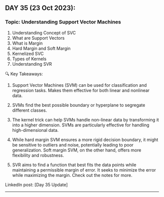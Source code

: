 
## **DAY 35 (23 Oct 2023):**
### Topic: Understanding Support Vector Machines

1. Understanding Concept of SVC
2. What are Support Vectors
3. What is Margin
4. Hard Margin and Soft Margin
5. Kernelized SVC
6. Types of Kernels
7. Understanding SVR

🔍 Key Takeaways:
1. Support Vector Machines (SVM) can be used for classification and regression tasks. Makes them effective for both linear and nonlinear data.

2. SVMs find the best possible boundary or hyperplane to segregate different classes.

3. The kernel trick can help SVMs handle non-linear data by transforming it into a higher dimension. SVMs are particularly effective for handling high-dimensional data.

4. While hard margin SVM ensures a more rigid decision boundary, it might be sensitive to outliers and noise, potentially leading to poor generalization. Soft margin SVM, on the other hand, offers more flexibility and robustness.

5. SVR aims to find a function that best fits the data points while maintaining a permissible margin of error. It seeks to minimize the error while maximizing the margin. Check out the notes for more.

LinkedIn post: [Day 35 Update]

---